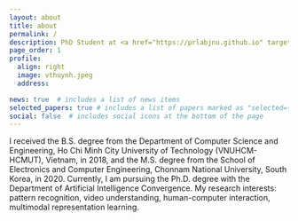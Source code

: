 ```yaml
---
layout: about
title: about
permalink: /
description: PhD Student at <a href="https://prlabjnu.github.io" target='_blank'>Pattern Recognition Lab - Chonnam Nat'l Univ.</a>
page_order: 1
profile:
  align: right
  image: vthuynh.jpeg
  address:

news: true  # includes a list of news items
selected_papers: true # includes a list of papers marked as "selected={true}"
social: false  # includes social icons at the bottom of the page
---
```


I received the B.S. degree from the Department of Computer Science and Engineering, Ho Chi Minh City University of Technology (VNUHCM-HCMUT), Vietnam, in 2018, and the M.S. degree from the School of Electronics and Computer Engineering, Chonnam National University, South Korea, in 2020. Currently, I am pursuing the Ph.D. degree with the Department of Artificial Intelligence Convergence. My research interests: pattern recognition, video understanding, human-computer interaction, multimodal representation learning.
